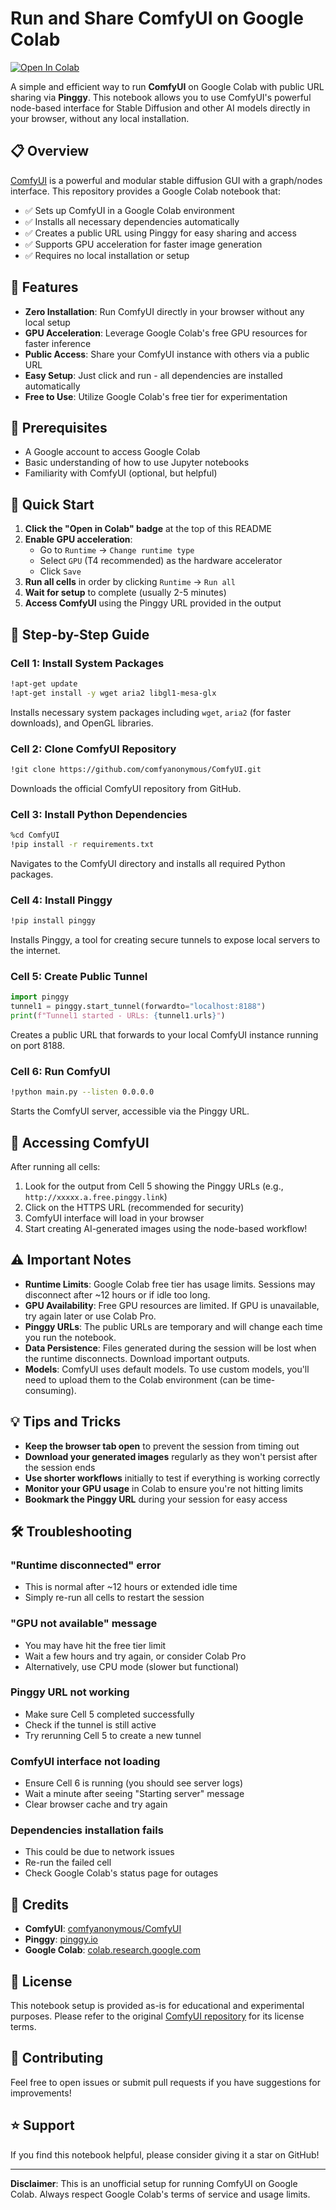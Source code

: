 # Run and Share ComfyUI on Google Colab

[![Open In Colab](https://colab.research.google.com/assets/colab-badge.svg)](https://colab.research.google.com/github/Moksh45/Run-and-Share-ComfyUI-on-Google-Colab/blob/main/run-and-share-comfyui-on-google-colab.ipynb)

A simple and efficient way to run **ComfyUI** on Google Colab with public URL sharing via **Pinggy**. This notebook allows you to use ComfyUI's powerful node-based interface for Stable Diffusion and other AI models directly in your browser, without any local installation.

## 📋 Overview

[ComfyUI](https://github.com/comfyanonymous/ComfyUI) is a powerful and modular stable diffusion GUI with a graph/nodes interface. This repository provides a Google Colab notebook that:

- ✅ Sets up ComfyUI in a Google Colab environment
- ✅ Installs all necessary dependencies automatically
- ✅ Creates a public URL using Pinggy for easy sharing and access
- ✅ Supports GPU acceleration for faster image generation
- ✅ Requires no local installation or setup

## 🎯 Features

- **Zero Installation**: Run ComfyUI directly in your browser without any local setup
- **GPU Acceleration**: Leverage Google Colab's free GPU resources for faster inference
- **Public Access**: Share your ComfyUI instance with others via a public URL
- **Easy Setup**: Just click and run - all dependencies are installed automatically
- **Free to Use**: Utilize Google Colab's free tier for experimentation

## 📝 Prerequisites

- A Google account to access Google Colab
- Basic understanding of how to use Jupyter notebooks
- Familiarity with ComfyUI (optional, but helpful)

## 🚀 Quick Start

1. **Click the "Open in Colab" badge** at the top of this README
2. **Enable GPU acceleration**:
   - Go to `Runtime` → `Change runtime type`
   - Select `GPU` (T4 recommended) as the hardware accelerator
   - Click `Save`
3. **Run all cells** in order by clicking `Runtime` → `Run all`
4. **Wait for setup** to complete (usually 2-5 minutes)
5. **Access ComfyUI** using the Pinggy URL provided in the output

## 📖 Step-by-Step Guide

### Cell 1: Install System Packages
```bash
!apt-get update
!apt-get install -y wget aria2 libgl1-mesa-glx
```
Installs necessary system packages including `wget`, `aria2` (for faster downloads), and OpenGL libraries.

### Cell 2: Clone ComfyUI Repository
```bash
!git clone https://github.com/comfyanonymous/ComfyUI.git
```
Downloads the official ComfyUI repository from GitHub.

### Cell 3: Install Python Dependencies
```bash
%cd ComfyUI
!pip install -r requirements.txt
```
Navigates to the ComfyUI directory and installs all required Python packages.

### Cell 4: Install Pinggy
```bash
!pip install pinggy
```
Installs Pinggy, a tool for creating secure tunnels to expose local servers to the internet.

### Cell 5: Create Public Tunnel
```python
import pinggy
tunnel1 = pinggy.start_tunnel(forwardto="localhost:8188")
print(f"Tunnel1 started - URLs: {tunnel1.urls}")
```
Creates a public URL that forwards to your local ComfyUI instance running on port 8188.

### Cell 6: Run ComfyUI
```bash
!python main.py --listen 0.0.0.0
```
Starts the ComfyUI server, accessible via the Pinggy URL.

## 🔗 Accessing ComfyUI

After running all cells:

1. Look for the output from Cell 5 showing the Pinggy URLs (e.g., `http://xxxxx.a.free.pinggy.link`)
2. Click on the HTTPS URL (recommended for security)
3. ComfyUI interface will load in your browser
4. Start creating AI-generated images using the node-based workflow!

## ⚠️ Important Notes

- **Runtime Limits**: Google Colab free tier has usage limits. Sessions may disconnect after ~12 hours or if idle too long.
- **GPU Availability**: Free GPU resources are limited. If GPU is unavailable, try again later or use Colab Pro.
- **Pinggy URLs**: The public URLs are temporary and will change each time you run the notebook.
- **Data Persistence**: Files generated during the session will be lost when the runtime disconnects. Download important outputs.
- **Models**: ComfyUI uses default models. To use custom models, you'll need to upload them to the Colab environment (can be time-consuming).

## 💡 Tips and Tricks

- **Keep the browser tab open** to prevent the session from timing out
- **Download your generated images** regularly as they won't persist after the session ends
- **Use shorter workflows** initially to test if everything is working correctly
- **Monitor your GPU usage** in Colab to ensure you're not hitting limits
- **Bookmark the Pinggy URL** during your session for easy access

## 🛠️ Troubleshooting

### "Runtime disconnected" error
- This is normal after ~12 hours or extended idle time
- Simply re-run all cells to restart the session

### "GPU not available" message
- You may have hit the free tier limit
- Wait a few hours and try again, or consider Colab Pro
- Alternatively, use CPU mode (slower but functional)

### Pinggy URL not working
- Make sure Cell 5 completed successfully
- Check if the tunnel is still active
- Try rerunning Cell 5 to create a new tunnel

### ComfyUI interface not loading
- Ensure Cell 6 is running (you should see server logs)
- Wait a minute after seeing "Starting server" message
- Clear browser cache and try again

### Dependencies installation fails
- This could be due to network issues
- Re-run the failed cell
- Check Google Colab's status page for outages

## 🙏 Credits

- **ComfyUI**: [comfyanonymous/ComfyUI](https://github.com/comfyanonymous/ComfyUI)
- **Pinggy**: [pinggy.io](https://pinggy.io/)
- **Google Colab**: [colab.research.google.com](https://colab.research.google.com/)

## 📄 License

This notebook setup is provided as-is for educational and experimental purposes. Please refer to the original [ComfyUI repository](https://github.com/comfyanonymous/ComfyUI) for its license terms.

## 🤝 Contributing

Feel free to open issues or submit pull requests if you have suggestions for improvements!

## ⭐ Support

If you find this notebook helpful, please consider giving it a star on GitHub!

---

**Disclaimer**: This is an unofficial setup for running ComfyUI on Google Colab. Always respect Google Colab's terms of service and usage limits.
